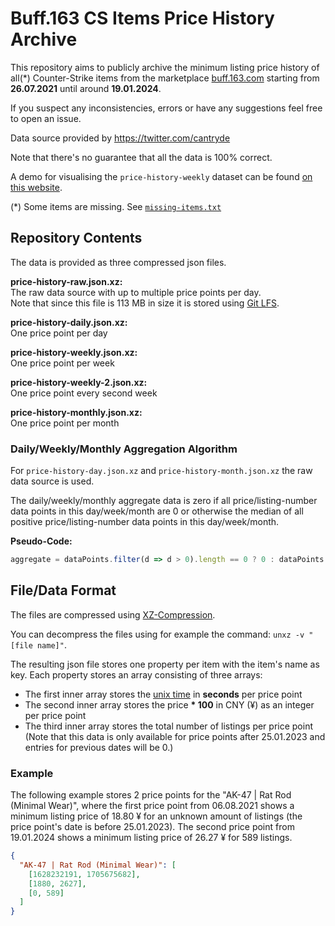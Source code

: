 # Buff.163 CS Items Price History Archive

This repository aims to publicly archive the minimum listing price history of all(*)
Counter-Strike items from the marketplace [buff.163.com](https://buff.163.com/) starting 
from **26.07.2021** until around **19.01.2024**.

If you suspect any inconsistencies, errors or have any suggestions feel free to open an issue.

Data source provided by https://twitter.com/cantryde

Note that there's no guarantee that all the data is 100% correct.

A demo for visualising the `price-history-weekly` dataset can be found [on this website](https://atalantus.github.io/buff-price-history-archive/).

(*) Some items are missing. See [`missing-items.txt`](./missing-items.txt)

## Repository Contents
The data is provided as three compressed json files.

**price-history-raw.json.xz:**<br>
The raw data source with up to multiple price points per day.<br>
Note that since this file is 113 MB in size it is stored using [Git LFS](https://docs.github.com/en/repositories/working-with-files/managing-large-files/about-git-large-file-storage).

**price-history-daily.json.xz:**<br>
One price point per day

**price-history-weekly.json.xz:**<br>
One price point per week

**price-history-weekly-2.json.xz:**<br>
One price point every second week

**price-history-monthly.json.xz:**<br>
One price point per month

### Daily/Weekly/Monthly Aggregation Algorithm
For `price-history-day.json.xz` and `price-history-month.json.xz` the raw data source is used.

The daily/weekly/monthly aggregate data is zero if all price/listing-number data points in this day/week/month are 0 or otherwise
the median of all positive price/listing-number data points in this day/week/month.

**Pseudo-Code:**
```js
aggregate = dataPoints.filter(d => d > 0).length == 0 ? 0 : dataPoints.filter(d => d > 0).median()
```
## File/Data Format
The files are compressed using [XZ-Compression](https://en.wikipedia.org/wiki/XZ_Utils).

You can decompress the files using for example the command: `unxz -v "[file name]"`.

The resulting json file stores one property per item with the item's name as key.
Each property stores an array consisting of three arrays:

- The first inner array stores the [unix time](https://en.wikipedia.org/wiki/Unix_time) in **seconds** per price point
- The second inner array stores the price **\* 100** in CNY (¥) as an integer per price point
- The third inner array stores the total number of listings per price point <br>(Note that this data is only available for price points after 25.01.2023 and entries for previous dates will be 0.)
### Example
The following example stores 2 price points for the "AK-47 | Rat Rod (Minimal Wear)", 
where the first price point from 06.08.2021 shows a minimum listing price of 18.80 ¥
for an unknown amount of listings (the price point's date is before 25.01.2023).
The second price point from 19.01.2024 shows a minimum listing price of 26.27 ¥
for 589 listings.

```json
{
  "AK-47 | Rat Rod (Minimal Wear)": [
    [1628232191, 1705675682],
    [1880, 2627], 
    [0, 589]
  ]
}
```
